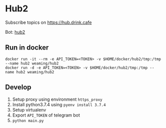 # Hub2

Subscribe topics on https://hub.drink.cafe

Bot: [hub2](https://t.me/hub2_bot)

## Run in docker

```
docker run -it --rm -e API_TOKEN=<TOKEN> -v $HOME/docker/hub2/tmp:/tmp --name hub2 weaming/hub2
docker run -d -e API_TOKEN=<TOKEN> -v $HOME/docker/hub2/tmp:/tmp --name hub2 weaming/hub2
```

## Develop

1. Setup proxy using environment `https_proxy`
2. Install python3.7.4 using `pyenv install 3.7.4`
3. Setup virtualenv
4. Export `API_TOKEN` of telegram bot
5. `python main.py`
